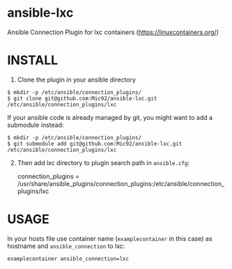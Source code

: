 ansible-lxc
===========

Ansible Connection Plugin for lxc containers (https://linuxcontainers.org/)

INSTALL
=======

1. Clone the plugin in your ansible directory

```
$ mkdir -p /etc/ansible/connection_plugins/
$ git clone git@github.com:Mic92/ansible-lxc.git /etc/ansible/connection_plugins/lxc
```

If your ansible code is already managed by git, you might want to add a submodule instead:

```
$ mkdir -p /etc/ansible/connection_plugins/
$ git submodule add git@github.com:Mic92/ansible-lxc.git /etc/ansible/connection_plugins/lxc
```

2. Then add lxc directory to plugin search path in `ansible.cfg`:

    connection_plugins = /usr/share/ansible_plugins/connection_plugins:/etc/ansible/connection_plugins/lxc

USAGE
=====

In your hosts file use container name (`examplecontainer` in this case) as hostname and `ansible_connection` to lxc:

    examplecontainer ansible_connection=lxc
